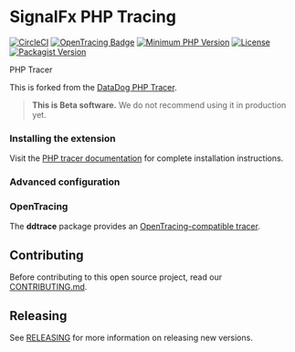# SignalFx PHP Tracing

[![CircleCI](https://circleci.com/gh/signalfx/signalfx-php-tracing/tree/master.svg?style=svg)](https://circleci.com/gh/signalfx/signalfx-php-tracing/tree/master)
[![OpenTracing Badge](https://img.shields.io/badge/OpenTracing-enabled-blue.svg)](http://opentracing.io)
[![Minimum PHP Version](https://img.shields.io/badge/php-%3E%3D%205.6-8892BF.svg)](https://php.net/)
[![License](https://img.shields.io/badge/License-BSD%203--Clause-blue.svg)](LICENSE)
[![Packagist Version](https://img.shields.io/packagist/v/signalfx/signalfx-tracing.svg)](https://packagist.org/packages/signalfx/signalfx-tracing)

PHP Tracer

This is forked from the [DataDog PHP Tracer](https://github.com/DataDog/dd-trace-php).

> **This is Beta software.** We do not recommend using it in production yet.

### Installing the extension

Visit the [PHP tracer documentation](https://docs.signalfx.com/en/latest/apm/apm-instrument/apm-php.html) for complete installation instructions.

### Advanced configuration


### OpenTracing

The **ddtrace** package provides an [OpenTracing-compatible tracer](https://github.com/opentracing/opentracing-php).

## Contributing

Before contributing to this open source project, read our [CONTRIBUTING.md](CONTRIBUTING.md).

## Releasing

See [RELEASING](RELEASING.md) for more information on releasing new versions.

